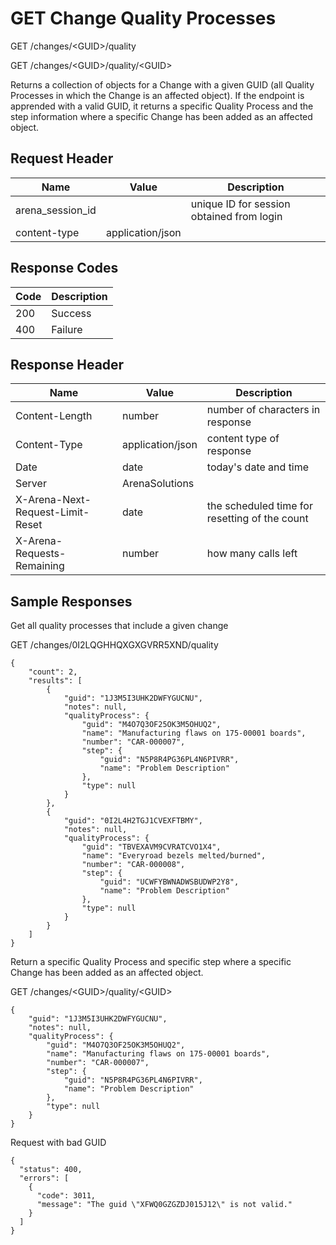 # GET Change Quality Processes


GET /changes/&lt;GUID&gt;/quality

GET /changes/&lt;GUID&gt;/quality/&lt;GUID&gt;

Returns a collection of   objects for a Change with a given GUID \(all Quality Processes in which the Change is an affected object\). If the endpoint is apprended with a valid GUID, it returns a specific Quality Process and the step information where a specific Change has been added as an affected object.

## Request Header

| Name | Value | Description |
|  --- |  --- |  --- | 
| arena_session_id |   | unique ID for session obtained from login |
| content\-type | application/json |   |

## Response Codes

| Code | Description |
|  --- |  --- | 
| 200 | Success |
| 400 | Failure |

## Response Header

| Name | Value | Description |
|  --- |  --- |  --- | 
| Content\-Length | number | number of characters in response |
| Content\-Type | application/json | content type of response |
| Date | date | today's date and time |
| Server | ArenaSolutions |   |
| X\-Arena\-Next\-Request\-Limit\-Reset  | date | the scheduled time for resetting of the count |
| X\-Arena\-Requests\-Remaining  | number | how many calls left |

## Sample Responses
Get all quality processes that include a given change



GET /changes/0I2LQGHHQXGXGVRR5XND/quality

```
{
    "count": 2,
    "results": [
        {
            "guid": "1J3M5I3UHK2DWFYGUCNU",
            "notes": null,
            "qualityProcess": {
                "guid": "M4O7Q3OF25OK3M5OHUQ2",
                "name": "Manufacturing flaws on 175-00001 boards",
                "number": "CAR-000007",
                "step": {
                    "guid": "N5P8R4PG36PL4N6PIVRR",
                    "name": "Problem Description"
                },
                "type": null
            }
        },
        {
            "guid": "0I2L4H2TGJ1CVEXFTBMY",
            "notes": null,
            "qualityProcess": {
                "guid": "TBVEXAVM9CVRATCVO1X4",
                "name": "Everyroad bezels melted/burned",
                "number": "CAR-000008",
                "step": {
                    "guid": "UCWFYBWNADWSBUDWP2Y8",
                    "name": "Problem Description"
                },
                "type": null
            }
        }
    ]
}
```
Return a specific Quality Process and specific step where a specific Change has been added as an affected object.



GET /changes/&lt;GUID&gt;/quality/&lt;GUID&gt;

```
{
    "guid": "1J3M5I3UHK2DWFYGUCNU",
    "notes": null,
    "qualityProcess": {
        "guid": "M4O7Q3OF25OK3M5OHUQ2",
        "name": "Manufacturing flaws on 175-00001 boards",
        "number": "CAR-000007",
        "step": {
            "guid": "N5P8R4PG36PL4N6PIVRR",
            "name": "Problem Description"
        },
        "type": null
    }
}
```
Request with bad GUID

```
{
  "status": 400,
  "errors": [
    {
      "code": 3011,
      "message": "The guid \"XFWQ0GZGZDJ015J12\" is not valid."
    }
  ]
}
```
